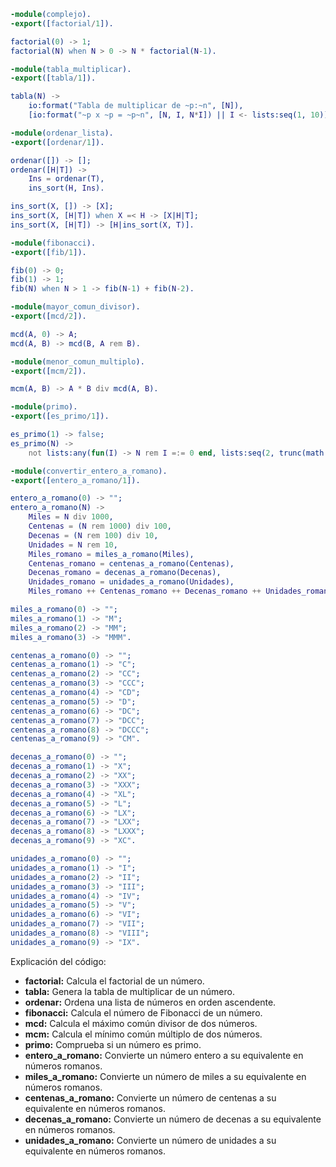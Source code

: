 ```erlang
-module(complejo).
-export([factorial/1]).

factorial(0) -> 1;
factorial(N) when N > 0 -> N * factorial(N-1).

-module(tabla_multiplicar).
-export([tabla/1]).

tabla(N) ->
    io:format("Tabla de multiplicar de ~p:~n", [N]),
    [io:format("~p x ~p = ~p~n", [N, I, N*I]) || I <- lists:seq(1, 10)].

-module(ordenar_lista).
-export([ordenar/1]).

ordenar([]) -> [];
ordenar([H|T]) ->
    Ins = ordenar(T),
    ins_sort(H, Ins).

ins_sort(X, []) -> [X];
ins_sort(X, [H|T]) when X =< H -> [X|H|T];
ins_sort(X, [H|T]) -> [H|ins_sort(X, T)].

-module(fibonacci).
-export([fib/1]).

fib(0) -> 0;
fib(1) -> 1;
fib(N) when N > 1 -> fib(N-1) + fib(N-2).

-module(mayor_comun_divisor).
-export([mcd/2]).

mcd(A, 0) -> A;
mcd(A, B) -> mcd(B, A rem B).

-module(menor_comun_multiplo).
-export([mcm/2]).

mcm(A, B) -> A * B div mcd(A, B).

-module(primo).
-export([es_primo/1]).

es_primo(1) -> false;
es_primo(N) ->
    not lists:any(fun(I) -> N rem I =:= 0 end, lists:seq(2, trunc(math:sqrt(N)))).

-module(convertir_entero_a_romano).
-export([entero_a_romano/1]).

entero_a_romano(0) -> "";
entero_a_romano(N) ->
    Miles = N div 1000,
    Centenas = (N rem 1000) div 100,
    Decenas = (N rem 100) div 10,
    Unidades = N rem 10,
    Miles_romano = miles_a_romano(Miles),
    Centenas_romano = centenas_a_romano(Centenas),
    Decenas_romano = decenas_a_romano(Decenas),
    Unidades_romano = unidades_a_romano(Unidades),
    Miles_romano ++ Centenas_romano ++ Decenas_romano ++ Unidades_romano.

miles_a_romano(0) -> "";
miles_a_romano(1) -> "M";
miles_a_romano(2) -> "MM";
miles_a_romano(3) -> "MMM".

centenas_a_romano(0) -> "";
centenas_a_romano(1) -> "C";
centenas_a_romano(2) -> "CC";
centenas_a_romano(3) -> "CCC";
centenas_a_romano(4) -> "CD";
centenas_a_romano(5) -> "D";
centenas_a_romano(6) -> "DC";
centenas_a_romano(7) -> "DCC";
centenas_a_romano(8) -> "DCCC";
centenas_a_romano(9) -> "CM".

decenas_a_romano(0) -> "";
decenas_a_romano(1) -> "X";
decenas_a_romano(2) -> "XX";
decenas_a_romano(3) -> "XXX";
decenas_a_romano(4) -> "XL";
decenas_a_romano(5) -> "L";
decenas_a_romano(6) -> "LX";
decenas_a_romano(7) -> "LXX";
decenas_a_romano(8) -> "LXXX";
decenas_a_romano(9) -> "XC".

unidades_a_romano(0) -> "";
unidades_a_romano(1) -> "I";
unidades_a_romano(2) -> "II";
unidades_a_romano(3) -> "III";
unidades_a_romano(4) -> "IV";
unidades_a_romano(5) -> "V";
unidades_a_romano(6) -> "VI";
unidades_a_romano(7) -> "VII";
unidades_a_romano(8) -> "VIII";
unidades_a_romano(9) -> "IX".
```

Explicación del código:

* **factorial:** Calcula el factorial de un número.
* **tabla:** Genera la tabla de multiplicar de un número.
* **ordenar:** Ordena una lista de números en orden ascendente.
* **fibonacci:** Calcula el número de Fibonacci de un número.
* **mcd:** Calcula el máximo común divisor de dos números.
* **mcm:** Calcula el mínimo común múltiplo de dos números.
* **primo:** Comprueba si un número es primo.
* **entero_a_romano:** Convierte un número entero a su equivalente en números romanos.
* **miles_a_romano:** Convierte un número de miles a su equivalente en números romanos.
* **centenas_a_romano:** Convierte un número de centenas a su equivalente en números romanos.
* **decenas_a_romano:** Convierte un número de decenas a su equivalente en números romanos.
* **unidades_a_romano:** Convierte un número de unidades a su equivalente en números romanos.